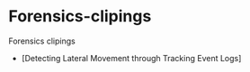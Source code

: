 # Forensics-clipings
Forensics clipings

* [Detecting Lateral Movement through Tracking Event Logs]
